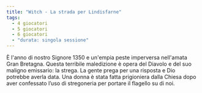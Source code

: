 ```yaml
---
title: "Witch - La strada per Lindisfarne"
tags:
  - 4 giocatori
  - 5 giocatori
  - 6 giocatori
  - "durata: singola sessione"
---
```


È l'anno di nostro Signore 1350 e un'empia peste imperversa nell'amata Gran Bretagna. Questa terribile maledizione è opera del Diavolo e del suo maligno emissario: la strega. La gente prega per una risposta e Dio potrebbe averla data. Una donna è stata fatta prigioniera dalla Chiesa dopo aver confessato l’uso di stregoneria per portare il flagello su di noi.